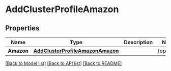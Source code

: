 # AddClusterProfileAmazon

## Properties
Name | Type | Description | Notes
------------ | ------------- | ------------- | -------------
**Amazon** | [**AddClusterProfileAmazonAmazon**](AddClusterProfileAmazon_amazon.md) |  | [optional] 

[[Back to Model list]](../README.md#documentation-for-models) [[Back to API list]](../README.md#documentation-for-api-endpoints) [[Back to README]](../README.md)


